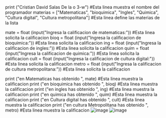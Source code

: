 print ("Cristian David Salas De la o 3-w") #Esta linea muestra el nombre del programador
materias = ["Matematicas", "bioquimica", "Ingles", "Quimica", "Cultura digital", "Cultura metropolitana"] #Esta linea define las materias de la lista

mate = float (input("Ingresa la calificacion de matematicas:")) #Esta linea solicita la calificacion
bioq = float (input("Ingresa la calificacion de bioquimica:")) #Esta linea solicita la calificacion
ing = float (input("Ingresa la calificacion de ingles:")) #Esta linea solicita la calificacion
quim = float (input("Ingresa la calificacion de quimica:")) #Esta linea solicita la calificacion
cult = float (input("Ingresa la calificacion de cultura digital:")) #Esta linea solicita la calificacion
metro = float (input("Ingresa la calificacion de cultura metropolitana:")) #Esta linea solicita la calificacion

print ("en Matematicas has obtenido ", mate) #Esta linea muestra la calificacion
print ("en bioquimica has obtenido ", bioq) #Esta linea muestra la calificacion
print ("en ingles has obtenido ", ing) #Esta linea muestra la calificacion
print ("en quimica has obtenido ", quim) #Esta linea muestra la calificacion
print ("en Cultura digital has obtenido ", cult) #Esta linea muestra la calificacion
print ("en cultura Metropolitana has obtenido ", metro) #Esta linea muestra la calificacion
![image](https://github.com/user-attachments/assets/0a47e0ef-a8d6-41d5-976a-66a1573a5e23)
![image](https://github.com/user-attachments/assets/7999157d-4aaa-4c1a-8e9a-2a61897cc486)
